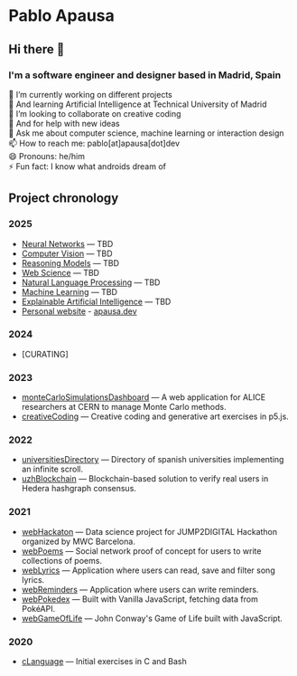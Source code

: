 # Pablo Apausa

## Hi there 👋

### I'm a software engineer and designer based in Madrid, Spain

🔭 I’m currently working on different projects  
🌱 And learning Artificial Intelligence at Technical University of Madrid  
👯 I’m looking to collaborate on creative coding  
🤔 And for help with new ideas  
💬 Ask me about computer science, machine learning or interaction design  
📫 How to reach me: pablo[at]apausa[dot]dev  
😄 Pronouns: he/him  
⚡ Fun fact: I know what androids dream of  

## Project chronology

### 2025

- [Neural Networks](https://github.com/apausa/neuralNetworks) — TBD
- [Computer Vision](https://github.com/apausa/computerVision) — TBD
- [Reasoning Models](https://github.com/apausa/reasoningModels) — TBD
- [Web Science](https://github.com/apausa/webScience) — TBD
- [Natural Language Processing](https://github.com/apausa/naturalLanguageProcessing) — TBD
- [Machine Learning](https://github.com/apausa/machineLearning) — TBD
- [Explainable Artificial Intelligence](https://github.com/apausa/explainableArtificialIntelligence) — TBD
- [Personal website](https://github.com/apausa/personalWebsite) - [apausa.dev](https://apausa.dev)

### 2024

- [CURATING]

### 2023

- [monteCarloSimulationsDashboard](https://github.com/apausa/monteCarloSimulationsDashboard) — A web application for ALICE researchers at CERN to manage Monte Carlo methods.
- [creativeCoding](https://github.com/apausa/creativeCoding) — Creative coding and generative art exercises in p5.js. 

### 2022

- [universitiesDirectory](https://github.com/apausa/universityDirectory) — Directory of spanish universities implementing an infinite scroll.
- [uzhBlockchain](https://github.com/apausa/uzhBlockchain) — Blockchain-based solution to verify real users in Hedera hashgraph consensus.  

### 2021

- [webHackaton](https://github.com/apausa/webHackaton) — Data science project for JUMP2DIGITAL Hackathon organized by MWC Barcelona.  
- [webPoems](https://github.com/apausa/webPoems) —  Social network proof of concept for users to write collections of poems.
- [webLyrics](https://github.com/apausa/webLyrics) — Application where users can read, save and filter song lyrics.
- [webReminders](https://github.com/apausa/webReminders) — Application where users can write reminders. 
- [webPokedex](https://github.com/apausa/webPokedex) — Built with Vanilla JavaScript, fetching data from PokéAPI.
- [webGameOfLife](https://github.com/apausa/webGameOfLife) — John Conway's Game of Life built with JavaScript.

### 2020

- [cLanguage](https://github.com/apausa/cLanguage) — Initial exercises in C and Bash 
